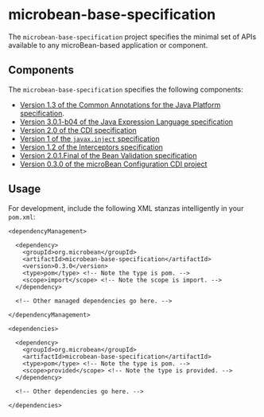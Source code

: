 # microbean-base-specification

The `microbean-base-specification` project specifies the minimal set
of APIs available to any microBean-based application or component.

## Components

The `microbean-base-specification` specifies the following components:

* [Version 1.3 of the Common Annotations for the Java Platform specification][javax-annotations-api].
* [Version 3.0.1-b04 of the Java Expression Language specification][javax-el-api]
* [Version 2.0 of the CDI specification][cdi-api]
* [Version 1 of the `javax.inject` specification][javax-inject]
* [Version 1.2 of the Interceptors specification][javax-interceptor-api]
* [Version 2.0.1.Final of the Bean Validation specification][bean-validation]
* [Version 0.3.0 of the microBean Configuration CDI project][microbean-configuration-cdi]

## Usage

For development, include the following XML stanzas intelligently in your `pom.xml`:

    <dependencyManagement>

      <dependency>
        <groupId>org.microbean</groupId>
        <artifactId>microbean-base-specification</artifactId>
        <version>0.3.0</version>
        <type>pom</type> <!-- Note the type is pom. -->
        <scope>import</scope> <!-- Note the scope is import. -->
      </dependency>
      
      <!-- Other managed dependencies go here. -->
      
    </dependencyManagement>
    
    <dependencies>
    
      <dependency>
        <groupId>org.microbean</groupId>
        <artifactId>microbean-base-specification</artifactId>
        <type>pom</type> <!-- Note the type is pom. -->
        <scope>provided</scope> <!-- Note the type is provided. -->
      </dependency>

      <!-- Other dependencies go here. -->

    </dependencies>

[javax-annotations-api]: https://jcp.org/en/jsr/detail?id=250
[javax-el-api]: https://jcp.org/en/jsr/detail?id=341
[cdi-api]: http://www.cdi-spec.org/download/ 
[javax-inject]: http://javax-inject.github.io/javax-inject/
[javax-interceptor-api]: https://jcp.org/en/jsr/detail?id=318
[bean-validation]: http://beanvalidation.org/2.0/
[microbean-configuration-cdi]: https://microbean.github.io/microbean-configuration-cdi/
